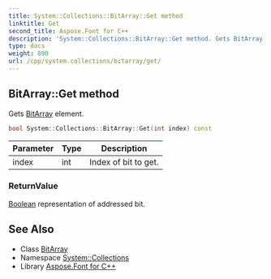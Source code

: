 ```yaml
---
title: System::Collections::BitArray::Get method
linktitle: Get
second_title: Aspose.Font for C++
description: 'System::Collections::BitArray::Get method. Gets BitArray element in C++.'
type: docs
weight: 800
url: /cpp/system.collections/bitarray/get/
---
```

## BitArray::Get method


Gets [BitArray](../) element.

```cpp
bool System::Collections::BitArray::Get(int index) const
```


| Parameter | Type | Description |
| --- | --- | --- |
| index | int | Index of bit to get. |

### ReturnValue

[Boolean](../../../system/boolean/) representation of addressed bit.

## See Also

* Class [BitArray](../)
* Namespace [System::Collections](../../)
* Library [Aspose.Font for C++](../../../)
